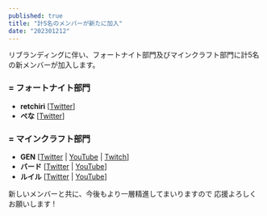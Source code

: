 ```yaml
---
published: true
title: "計5名のメンバーが新たに加入"
date: "202301212"
---
```


リブランディングに伴い、フォートナイト部門及びマインクラフト部門に計5名の新メンバーが加入します。

### = フォートナイト部門

- **retchiri** 
	[[Twitter](https://twitter.com/retchiri1)]
- **ぺな** 
	[[Twitter](https://twitter.com/penaclip)]

### = マインクラフト部門

- **GEN** 
	[[Twitter](https://twitter.com/gen3987) | 
	[YouTube](https://youtube.com/@GEN3987) | 
	[Twitch](https://twitch.tv/gen3987)]
- **バード** 
	[[Twitter](https://twitter.com/bird132297) | 
	[YouTube](https://youtube.com/@-bird-bird-bird-)]
- **ルイル** 
	[[Twitter](https://twitter.com/Ruilu_Adora) | 
	[YouTube](https://youtube.com/@Ruilu_Adora)]

新しいメンバーと共に、今後もより一層精進してまいりますので 応援よろしくお願いします !
